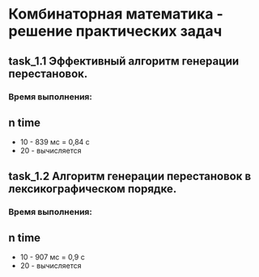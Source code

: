Комбинаторная математика - решение практических задач
=====================
task_1.1 Эффективный алгоритм генерации перестановок.
-----------------------------------
### Время выполнения:
n time
----------------
* 10 - 839 мс = 0,84 с
* 20 - вычисляется

task_1.2 Алгоритм генерации перестановок в лексикографическом порядке.
-----------------------------------
### Время выполнения:
n time
----------------
* 10 - 907 мс = 0,9 с
* 20 - вычисляется
